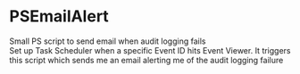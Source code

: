 # PSEmailAlert
Small PS script to send email when audit logging fails</br>
Set up Task Scheduler when a specific Event ID hits Event Viewer. It triggers this script which sends me an email alerting me of the audit logging failure
